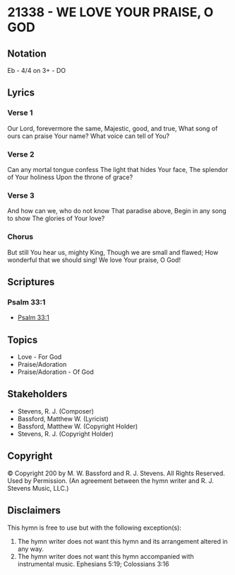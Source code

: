 # 21338 - WE LOVE YOUR PRAISE, O GOD

## Notation

Eb - 4/4 on 3+ - DO

## Lyrics

### Verse 1

Our Lord, forevermore the same, Majestic, good, and true, What song of ours can praise Your name? What voice can tell of You?

### Verse 2

Can any mortal tongue confess The light that hides Your face, The splendor of Your holiness  Upon the throne of grace?

### Verse 3

And how can we, who do not know That paradise above, Begin in any song to show The glories of Your love?

### Chorus

But still You hear us, mighty King, Though we are small and flawed; How wonderful that we should sing! We love Your praise, O God! 


## Scriptures

### Psalm 33:1

- [Psalm 33:1](https://www.biblegateway.com/passage/?search=Psalm%2033%3A1)


## Topics

- Love - For God
- Praise/Adoration
- Praise/Adoration - Of God

## Stakeholders

- Stevens, R. J. (Composer)
- Bassford, Matthew W. (Lyricist)
- Bassford, Matthew W. (Copyright Holder)
- Stevens, R. J. (Copyright Holder)

## Copyright

© Copyright 200 by  M. W. Bassford and R. J. Stevens.  All Rights Reserved. Used by Permission.
(An agreement between the hymn writer and R. J. Stevens Music, LLC.)

## Disclaimers

This hymn is free to use but with the following exception(s):
1. The hymn writer does not want this hymn and its arrangement altered in any way.
2. The hymn writer does not want this hymn accompanied with instrumental music.
Ephesians 5:19; Colossians 3:16

